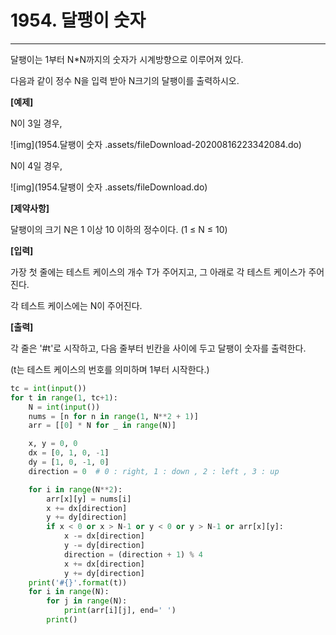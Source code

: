 # 1954. 달팽이 숫자

---



달팽이는 1부터 N*N까지의 숫자가 시계방향으로 이루어져 있다.

다음과 같이 정수 N을 입력 받아 N크기의 달팽이를 출력하시오.


**[예제]**

N이 3일 경우,
 

![img](1954.달팽이 숫자 .assets/fileDownload-20200816223342084.do)


N이 4일 경우,

![img](1954.달팽이 숫자 .assets/fileDownload.do)


**[제약사항]**

달팽이의 크기 N은 1 이상 10 이하의 정수이다. (1 ≤ N ≤ 10)


**[입력]**

가장 첫 줄에는 테스트 케이스의 개수 T가 주어지고, 그 아래로 각 테스트 케이스가 주어진다.

각 테스트 케이스에는 N이 주어진다.


**[출력]**

각 줄은 '#t'로 시작하고, 다음 줄부터 빈칸을 사이에 두고 달팽이 숫자를 출력한다.

(t는 테스트 케이스의 번호를 의미하며 1부터 시작한다.)



```python
tc = int(input())
for t in range(1, tc+1):
    N = int(input())
    nums = [n for n in range(1, N**2 + 1)]
    arr = [[0] * N for _ in range(N)]

    x, y = 0, 0
    dx = [0, 1, 0, -1]
    dy = [1, 0, -1, 0]
    direction = 0  # 0 : right, 1 : down , 2 : left , 3 : up

    for i in range(N**2):
        arr[x][y] = nums[i]
        x += dx[direction]
        y += dy[direction]
        if x < 0 or x > N-1 or y < 0 or y > N-1 or arr[x][y]:
            x -= dx[direction]
            y -= dy[direction]
            direction = (direction + 1) % 4
            x += dx[direction]
            y += dy[direction]
    print('#{}'.format(t))
    for i in range(N):
        for j in range(N):
            print(arr[i][j], end=' ')
        print()

```

